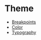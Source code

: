 # Theme

-   [Breakpoints](./breakpoints.md)
-   [Color](./color.md)
-   [Typography](./typography.md)
